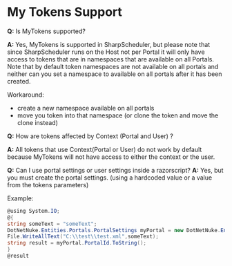 # My Tokens Support

**Q:** Is MyTokens supported?

**A:** Yes, MyTokens is supported in SharpScheduler, but please note that since SharpScheduler runs on the Host not per Portal it will only have access to tokens that are in namespaces that are available on all Portals.
Note that by default token namespaces are not available on all portals and neither can you set a namespace to available on all portals after it has been created.

Workaround:

- create a new namespace available on all portals
- move you token into that namespace (or clone the token and move the clone instead)

**Q:** How are tokens affected by Context (Portal and User) ?

**A:** All tokens that use Context(Portal or User) do not work by default because MyTokens will not have access to either the context or the user.

**Q:** Can I use portal settings or user settings inside a razorscript?
**A:** Yes, but you must create the portal settings. (using a hardcoded value or a value from the tokens parameters)

Example:

```C#
@using System.IO;
@{ 
string someText = "someText"; 
DotNetNuke.Entities.Portals.PortalSettings myPortal = new DotNetNuke.Entities.Portals.PortalSettings(1); 
File.WriteAllText("C:\\test\\test.xml",someText);
string result = myPortal.PortalId.ToString();
}
@result
```